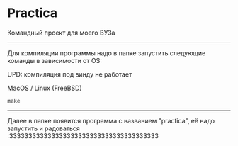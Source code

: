 # Practica

Командный проект для моего ВУЗа

---

Для компиляции программы надо в папке запустить следующие команды в зависимости от OS:

UPD: компиляция под винду не работает

MacOS / Linux (FreeBSD)
```
make
```

---

Далее в папке появится программа с названием "practica", её надо запустить и радоваться :333333333333333333333333333333333333333
